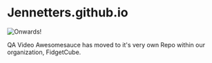 # Jennetters.github.io

![Onwards!](https://media.giphy.com/media/f4llK7Di6H13W/giphy.gif)

QA Video Awesomesauce has moved to it's very own Repo within our organization, FidgetCube.